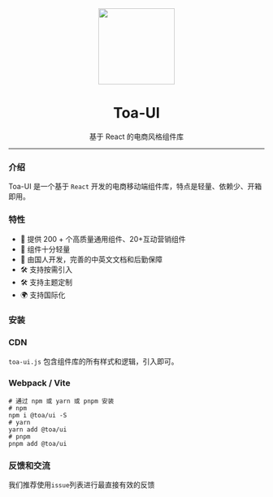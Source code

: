 <div align="center">
  <a href="https://codeluosiyu.github.io/miniprogram/component/basic/button.html">
    <img src="https://images3.c-ctrip.com/marketing/2022/08/global/logo.png" width="150">
  </a>
  <h1>Toa-UI</h1>
  <p>基于 React 的电商风格组件库</p>
</div>

---

### 介绍

Toa-UI 是一个基于 `React` 开发的电商移动端组件库，特点是轻量、依赖少、开箱即用。

### 特性

- 🚀 提供 200 + 个高质量通用组件、20+互动营销组件
- 🚀 组件十分轻量
- 💪 由国人开发，完善的中英文文档和后勤保障
- 🛠️ 支持按需引入
- 🛠️ 支持主题定制
- 🌍 支持国际化

### 安装

### CDN

`toa-ui.js` 包含组件库的所有样式和逻辑，引入即可。

### Webpack / Vite

```shell
# 通过 npm 或 yarn 或 pnpm 安装
# npm
npm i @toa/ui -S
# yarn
yarn add @toa/ui
# pnpm
pnpm add @toa/ui
```


### 反馈和交流

我们推荐使用`issue`列表进行最直接有效的反馈


